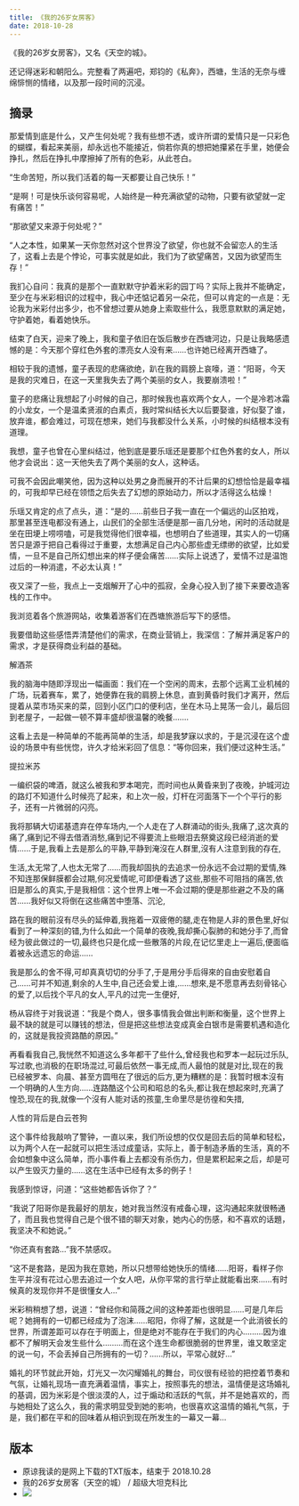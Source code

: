 ```yaml
---
title: 《我的26岁女房客》
date: 2018-10-28
---
```


《我的26岁女房客》，又名《天空的城》。

还记得迷彩和朝阳么。完整看了两遍吧，郑钧的《私奔》，西塘，生活的无奈与缠绵悱恻的情绪，以及那一段时间的沉浸。 

## 摘录

那爱情到底是什么，又产生何处呢？我有些想不透，或许所谓的爱情只是一只彩色的蝴蝶，看起来美丽，却永远也不能接近，倘若你真的想把她攥紧在手里，她便会挣扎，然后在挣扎中摩擦掉了所有的色彩，从此苍白。

“生命苦短，所以我们活着的每一天都要让自己快乐！”

“是啊！可是快乐谈何容易呢，人始终是一种充满欲望的动物，只要有欲望就一定有痛苦！”

“那欲望又来源于何处呢？”

“人之本性，如果某一天你忽然对这个世界没了欲望，你也就不会留恋人的生活了，这看上去是个悖论，可事实就是如此，我们为了欲望痛苦，又因为欲望而生存！”

我扪心自问：我真的是那个一直默默守护着米彩的园丁吗？实际上我并不能确定，至少在与米彩相识的过程中，我心中还惦记着另一朵花，但可以肯定的一点是：无论我为米彩付出多少，也不曾想过要从她身上索取些什么，我愿意默默的满足她，守护着她，看着她快乐。

结束了白天，迎来了晚上，我和童子依旧在饭后散步在西塘河边，只是让我略感遗憾的是：今天那个穿红色外套的漂亮女人没有来……也许她已经离开西塘了。

相较于我的遗憾，童子表现的悲痛欲绝，趴在我的肩膀上哀嚎，道：“阳哥，今天是我的灾难日，在这一天里我失去了两个美丽的女人，我要崩溃啦！”

童子的悲痛让我想起了小时候的自己，那时候我也喜欢两个女人，一个是冷若冰霜的小龙女，一个是温柔贤淑的白素贞，我时常纠结长大以后要娶谁，好似娶了谁，放弃谁，都会难过，可现在想来，她们与我都没什么关系，小时候的纠结根本没有道理。

我想，童子也曾在心里纠结过，他到底是要乐瑶还是要那个红色外套的女人，所以他才会说出：这一天他失去了两个美丽的女人，这种话。

可我不会因此嘲笑他，因为这种以处男之身而展开的不计后果的幻想恰恰是最幸福的，可我却早已经在领悟之后失去了幻想的原始动力，所以才活得这么枯燥！

乐瑶又肯定的点了点头，道：“是的……前些日子我一直在一个偏远的山区拍戏，那里甚至连电都没有通上，山民们的全部生活便是那一亩几分地，闲时的活动就是坐在田埂上唠唠嗑，可是我觉得他们很幸福，也想明白了些道理，其实人的一切痛苦只是源于把自己看得过于重要，太想满足自己内心那些虚无缥缈的欲望，比如爱情，一旦不是自己所幻想出来的样子便会痛苦……实际上说透了，爱情不过是温饱过后的一种消遣，不必太认真！”

夜又深了一些，我点上一支烟解开了心中的孤寂，全身心投入到了接下来要改造客栈的工作中。

我浏览着各个旅游网站，收集着游客们在西塘旅游后写下的感悟。

我要借助这些感悟弄清楚他们的需求，在商业营销上，我深信：了解并满足客户的需求，才是获得商业利益的基础。

解酒茶

我的脑海中随即浮现出一幅画面：我们在一个空闲的周末，去那个远离工业机械的广场，玩着赛车，累了，她便靠在我的肩膀上休息，直到黄昏时我们才离开，然后提着从菜市场买来的菜，回到小区门口的便利店，坐在木马上晃荡一会儿，最后回到老屋子，一起做一顿不算丰盛却很温馨的晚餐.......

这看上去是一种简单的不能再简单的生活，却是我梦寐以求的，于是沉浸在这个虚设的场景中有些恍惚，许久才给米彩回了信息：“等你回来，我们便过这种生活。”

提拉米苏

一编织袋的啤酒，就这么被我和罗本喝完，而时间也从黄昏来到了夜晚，护城河边的路灯不知道什么时候亮了起来，和上次一般，灯杆在河面落下一个个平行的影子，还有一片微弱的闪亮。

我将那辆大切诺基遗弃在停车场内,一个人走在了人群涌动的街头,我痛了,这次真的痛了,痛到记不得去借酒消愁,痛到记不得要流上些眼泪去祭奠这段已经消逝的爱情......于是,我看上去是那么的平静,平静到淹沒在人群里,沒有人注意到我的存在,

生活,太无常了,人也太无常了......而我却固执的去追求一份永远不会过期的爱情,殊不知连那保鲜膜都会过期,何况爱情呢,可即便看透了这些,那些不可阻挡的痛苦,依旧是那么的真实,于是我相信：这个世界上唯一不会过期的便是那些避之不及的痛苦......我好似又将倒在这些痛苦中堕落、沉沦,

路在我的眼前沒有尽头的延伸着,我拖着一双疲倦的腿,走在物是人非的景色里,好似看到了一种深刻的错,为什么如此一个简单的夜晚,我却撕心裂肺的和她分手了,而曾经为彼此做过的一切,最终也只是化成一些散落的片段,在记忆里走上一遍后,便面临着被永远遗忘的命运......

我是那么的舍不得,可却真真切切的分手了,于是用分手后得來的自由安慰着自己......可并不知道,剩余的人生中,自己还会爱上谁,......想來,是不愿意再去刻骨铭心的爱了,以后找个平凡的女人,平凡的过完一生便好,

杨从容终于对我说道：“我是个商人，很多事情我会做出判断和衡量，这个世界上最不缺的就是可以赚钱的想法，但是把这些想法变成真金白银市是需要机遇和造化的，这就是我投资路酷的原因。”

再看看我自己,我恍然不知道这么多年都干了些什么,曾经我也和罗本一起玩过乐队,写过歌,也消极的在职场混过,可最后依然一事无成,而人最怕的就是对比,现在的我已经被罗本、向晨、甚至方圆甩在了很远的后方,更为糟糕的是：我暂时根本沒有一个明确的人生方向......连路酷这个公司和昭总的名头,都让我在想起來时,充满了惶恐,现在的我,就像一个沒有人能对话的孩童,生命里尽是彷徨和失措,

人性的背后是白云苍狗

这个事件给我敲响了警钟，一直以来，我们所设想的仅仅是回去后的简单和轻松，以为两个人在一起就可以把生活过成童话，实际上，善于制造矛盾的生活，真的不会如想象中这么简单，而小事件看上去都没有杀伤力，但是累积起来之后，却是可以产生毁灭力量的......这在生活中已经有太多的例子！

我感到惊讶，问道：“这些她都告诉你了？”

“我说了阳哥你是我最好的朋友，她对我当然沒有戒备心理，这沟通起來就很畅通了，而且我也觉得自己是个很不错的聊天对象，她内心的伤感，和不喜欢的话題，我坚决不和她说。”

“你还真有套路…”我不禁感叹。

“这不是套路，是因为我在意她，所以只想带给她快乐的情绪......阳哥，看样子你生平并沒有花过心思去追过一个女人吧，从你平常的言行举止就能看出來......有时候真的发现你并不是很懂女人…”

米彩稍稍想了想，说道：“曾经你和简薇之间的这种差距也很明显......可是几年后呢？她拥有的一切都已经成为了泡沫......昭阳，你得了解，这就是一个此消彼长的世界，所谓差距可以存在于明面上，但是绝对不能存在于我们的内心…......因为谁都不了解明天会发生些什么…......而在这个连生命都很脆弱的世界里，谁又敢坚定的说一句，不会丢掉自己所拥有的一切？......所以，平常心就好…”

婚礼的环节就此开始，灯光又一次闪耀婚礼的舞台，司仪很有经验的把控着节奏和气氛，让婚礼现场一直充满着温情，事实上，按照事先的想法，温情便是这场婚礼的基调，因为米彩是个很淡漠的人，过于煽动和活跃的气氛，并不是她喜欢的，而与她相处了这么久，我的需求明显受到她的影响，也很喜欢这温情的婚礼气氛，于是，我们都在平和的回味着从相识到现在所发生的一幕又一幕… 

## 版本

* 原谅我读的是网上下载的TXT版本，结束于 2018.10.28
* 我的26岁女房客（天空的城） / 超级大坦克科比
* ![](/blog/imgs/ff316ca8d4ce8c640bd1c1002c30fc13.jpeg)